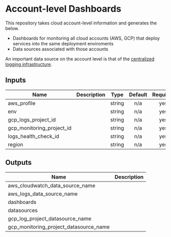 # Account-level Dashboards

This repository takes cloud account-level information and generates the below.

* Dashboards for monitoring all cloud accounts (AWS, GCP) that deploy services into the same deployment enviroments
* Data sources associated with those accounts

An important data source on the account level is that of the [centralized logging infrastructure](https://github.com/HumanCellAtlas/logs).

<!-- START -->
## Inputs

| Name | Description | Type | Default | Required |
|------|-------------|:----:|:-----:|:-----:|
| aws\_profile |  | string | n/a | yes |
| env |  | string | n/a | yes |
| gcp\_logs\_project\_id |  | string | n/a | yes |
| gcp\_monitoring\_project\_id |  | string | n/a | yes |
| logs\_health\_check\_id |  | string | n/a | yes |
| region |  | string | n/a | yes |

## Outputs

| Name | Description |
|------|-------------|
| aws\_cloudwatch\_data\_source\_name |  |
| aws\_logs\_data\_source\_name |  |
| dashboards |  |
| datasources |  |
| gcp\_log\_project\_datasource\_name |  |
| gcp\_monitoring\_project\_datasource\_name |  |

<!-- END -->
